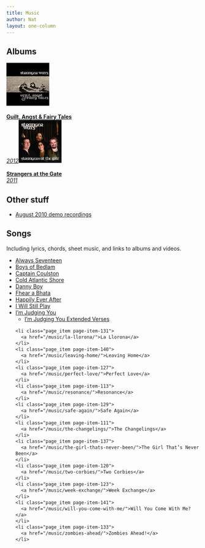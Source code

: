 ```yaml
---
title: Music
author: Nat
layout: one-column
---
```

<div id="albums">
  <h2>
    Albums
  </h2>
  
  <p>
    <a href="http://strangerways.bandcamp.com/album/guilt-angst-fairy-tales" class="album"><img src="/images/GAFT-cover-final-112x112.jpg" alt="" title="Guilt, Angst & Fairy Tales Cover" width="112" height="112" class="size-thumbnail wp-image-176" /><br /><br /><strong>Guilt, Angst & Fairy Tales</strong><br /><i>2012</i></a><a href="http://strangerways.bandcamp.com/album/strangers-at-the-gate" class="album"><img class="size-thumbnail wp-image-76" title="Strangers at the Gate Cover" src="/images/Stranger-Ways-CD-Cover-150x150.jpg" alt="" width="112" height="112" /><br /><br /><strong>Strangers at the Gate</strong><br /><i>2011</i></a>
  </p>
  
  <h2>
    Other stuff
  </h2>
  
  <ul>
    <li>
      <a href="/august-2010-demo-recordings/">August 2010 demo recordings</a>
    </li>
  </ul>
</div>

<div id="lyrics-list">
  <h2>
    Songs
  </h2>
  
  <p>
    Including lyrics, chords, sheet music, and links to albums and videos.
  </p>
  
  <!-- Page-list plugin v.4.0 wordpress.org/extend/plugins/page-list/ -->
  
  <ul class="page-list subpages-page-list ">
    <li class="page_item page-item-132">
      <a href="/music/always-seventeen/">Always Seventeen</a>
    </li>
    <li class="page_item page-item-115">
      <a href="/music/boys-of-bedlam/">Boys of Bedlam</a>
    </li>
    <li class="page_item page-item-143">
      <a href="/music/captain-coulston/">Captain Coulston</a>
    </li>
    <li class="page_item page-item-116">
      <a href="/music/cold-atlantic-shore/">Cold Atlantic Shore</a>
    </li>
    <li class="page_item page-item-135">
      <a href="/music/danny-boy/">Danny Boy</a>
    </li>
    <li class="page_item page-item-125">
      <a href="/music/fhear-a-bhata/">Fhear a Bhata</a>
    </li>
    <li class="page_item page-item-105">
      <a href="/music/happily-ever-after/">Happily Ever After</a>
    </li>
    <li class="page_item page-item-118">
      <a href="/music/i-will-still-play/">I Will Still Play</a>
    </li>
    <li class="page_item page-item-109">
      <a href="/music/im-judging-you/">I’m Judging You</a> <ul class='children'>
        <li class="page_item page-item-186">
          <a href="/music/im-judging-you/im-judging-you-extended-verses/">I’m Judging You Extended Verses</a>
        </li>
      </ul>
    </li>
    
    <li class="page_item page-item-131">
      <a href="/music/la-llorona/">La Llorona</a>
    </li>
    <li class="page_item page-item-140">
      <a href="/music/leaving-home/">Leaving Home</a>
    </li>
    <li class="page_item page-item-127">
      <a href="/music/perfect-love/">Perfect Love</a>
    </li>
    <li class="page_item page-item-113">
      <a href="/music/resonance/">Resonance</a>
    </li>
    <li class="page_item page-item-129">
      <a href="/music/safe-again/">Safe Again</a>
    </li>
    <li class="page_item page-item-111">
      <a href="/music/the-changelings/">The Changelings</a>
    </li>
    <li class="page_item page-item-137">
      <a href="/music/the-girl-thats-never-been/">The Girl That’s Never Been</a>
    </li>
    <li class="page_item page-item-120">
      <a href="/music/two-corbies/">Two Corbies</a>
    </li>
    <li class="page_item page-item-123">
      <a href="/music/week-exchange/">Week Exchange</a>
    </li>
    <li class="page_item page-item-141">
      <a href="/music/will-you-come-with-me/">Will You Come With Me?</a>
    </li>
    <li class="page_item page-item-133">
      <a href="/music/zombies-ahead/">Zombies Ahead!</a>
    </li>
  </ul>
</div>

<p style="clear: both;">
   
</p>